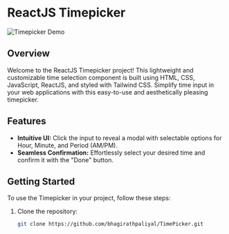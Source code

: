 # ReactJS Timepicker

![Timepicker Demo](insert_link_to_demo_gif_or_screenshot.gif)

## Overview

Welcome to the ReactJS Timepicker project! This lightweight and customizable time selection component is built using HTML, CSS, JavaScript, ReactJS, and styled with Tailwind CSS. Simplify time input in your web applications with this easy-to-use and aesthetically pleasing timepicker.

## Features

- **Intuitive UI:** Click the input to reveal a modal with selectable options for Hour, Minute, and Period (AM/PM).
- **Seamless Confirmation:** Effortlessly select your desired time and confirm it with the "Done" button.



## Getting Started

To use the Timepicker in your project, follow these steps:

1. Clone the repository:

   ```bash
   git clone https://github.com/bhagirathpaliyal/TimePicker.git
